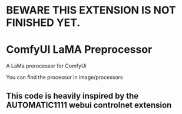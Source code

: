 # BEWARE THIS EXTENSION IS NOT FINISHED YET.

# ComfyUI LaMA Preprocessor
 A LaMa prerocessor for ComfyUi
 
 You can find the processor in image/processors
## This code is heavily inspired by the AUTOMATIC1111 webui controlnet extension
